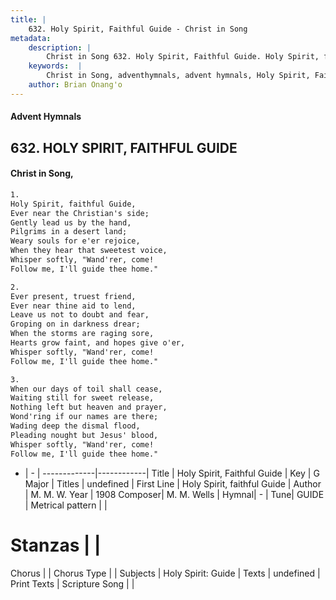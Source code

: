 ```yaml
---
title: |
    632. Holy Spirit, Faithful Guide - Christ in Song
metadata:
    description: |
        Christ in Song 632. Holy Spirit, Faithful Guide. Holy Spirit, faithful Guide, Ever near the Christian's side; Gently lead us by the hand, Pilgrims in a desert land; Weary souls for e'er rejoice, When they hear that sweetest voice, Whisper softly, "Wand'rer, come!  Follow me, I'll guide thee home."
    keywords:  |
        Christ in Song, adventhymnals, advent hymnals, Holy Spirit, Faithful Guide, Holy Spirit, faithful Guide. 
    author: Brian Onang'o
---
```


#### Advent Hymnals
## 632. HOLY SPIRIT, FAITHFUL GUIDE
####  Christ in Song,

```txt
1.
Holy Spirit, faithful Guide,
Ever near the Christian's side;
Gently lead us by the hand,
Pilgrims in a desert land;
Weary souls for e'er rejoice,
When they hear that sweetest voice,
Whisper softly, "Wand'rer, come! 
Follow me, I'll guide thee home."

2.
Ever present, truest friend,
Ever near thine aid to lend,
Leave us not to doubt and fear,
Groping on in darkness drear;
When the storms are raging sore,
Hearts grow faint, and hopes give o'er,
Whisper softly, "Wand'rer, come!
Follow me, I'll guide thee home."

3.
When our days of toil shall cease,
Waiting still for sweet release,
Nothing left but heaven and prayer,
Wond'ring if our names are there;
Wading deep the dismal flood,
Pleading nought but Jesus' blood,
Whisper softly, "Wand'rer, come!
Follow me, I'll guide thee home."

```

- |   -  |
-------------|------------|
Title | Holy Spirit, Faithful Guide |
Key | G Major |
Titles | undefined |
First Line | Holy Spirit, faithful Guide |
Author | M. M. W.
Year | 1908
Composer| M. M. Wells |
Hymnal|  - |
Tune| GUIDE |
Metrical pattern | |
# Stanzas |  |
Chorus |  |
Chorus Type |  |
Subjects | Holy Spirit: Guide |
Texts | undefined |
Print Texts | 
Scripture Song |  |
    
